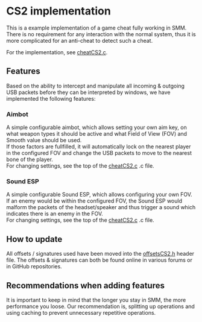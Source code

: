 # CS2 implementation
This is a example implementation of a game cheat fully working in SMM.   
There is no requirement for any interaction with the normal system, thus it is more complicated for an anti-cheat to detect such a cheat.

For the implementation, see [cheatCS2.c](cheatCS2.c).

## Features
Based on the ability to intercept and manipulate all incoming & outgoing USB packets before they can be interpreted by windows, we have implemented the following features:

### Aimbot
A simple configurable aimbot, which allows setting your own aim key, on what weapon types it should be active and what Field of View (FOV) and Smooth value should be used.   
If those factors are fullfilled, it will automatically lock on the nearest player in the configured FOV and change the USB packets to move to the nearest bone of the player.   
For changing settings, see the top of the [cheatCS2.c](cheatCS2.c) .c file.   

### Sound ESP
A simple configurable Sound ESP, which allows configuring your own FOV.   
If an enemy would be within the configured FOV, the Sound ESP would malform the packets of the headset/speaker and thus trigger a sound which indicates there is an enemy in the FOV.    
For changing settings, see the top of the [cheatCS2.c](cheatCS2.c) .c file.   

## How to update
All offsets / signatures used have been moved into the [offsetsCS2.h](offsetsCS2.h) header file. 
The offsets & signatures can both be found online in various forums or in GitHub repositories.

## Recommendations when adding features
It is important to keep in mind that the longer you stay in SMM, the more performance you loose.
Our recommendation is, splitting up operations and using caching to prevent unnecessary repetitive operations.
